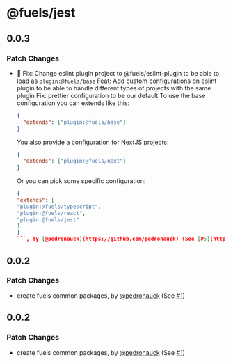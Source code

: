 # @fuels/jest

## 0.0.3

### Patch Changes

- 🐞 Fix: Change eslint plugin project to @fuels/eslint-plugin to be able to load as `plugin:@fuels/base`
  Feat: Add custom configurations on eslint plugin to be able to handle different types of projects with the same plugin
  Fix: prettier configuration to be our default
  To use the base configuration you can extends like this:
  ```json
  {
    "extends": ["plugin:@fuels/base"]
  }
  ```
  You also provide a configuration for NextJS projects:
  ```json
  {
    "extends": ["plugin:@fuels/next"]
  }
  ```
  Or you can pick some specific configuration:
  ````json
  {
  "extends": [
  "plugin:@fuels/typescript",
  "plugin:@fuels/react",
  "plugin:@fuels/jest"
  ]
  }
  ```, by [@pedronauck](https://github.com/pedronauck) (See [#5](https://github.com/FuelLabs/fuels-npm-packs/pull/5))
  ````

## 0.0.2

### Patch Changes

- create fuels common packages, by [@pedronauck](https://github.com/pedronauck) (See [#1](https://github.com/FuelLabs/fuels-npm-packs/pull/1))

## 0.0.2

### Patch Changes

- create fuels common packages, by [@pedronauck](https://github.com/pedronauck) (See [#1](https://github.com/FuelLabs/fuels-npm-packs/pull/1))
